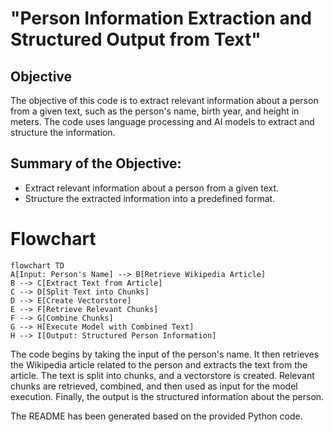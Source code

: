 # "Person Information Extraction and Structured Output from Text"

## Objective
The objective of this code is to extract relevant information about a person from a given text, such as the person's name, birth year, and height in meters. The code uses language processing and AI models to extract and structure the information.

## Summary of the Objective:
- Extract relevant information about a person from a given text.
- Structure the extracted information into a predefined format.

# Flowchart
```mermaid
flowchart TD
A[Input: Person's Name] --> B[Retrieve Wikipedia Article]
B --> C[Extract Text from Article]
C --> D[Split Text into Chunks]
D --> E[Create Vectorstore]
E --> F[Retrieve Relevant Chunks]
F --> G[Combine Chunks]
G --> H[Execute Model with Combined Text]
H --> I[Output: Structured Person Information]
```

The code begins by taking the input of the person's name. It then retrieves the Wikipedia article related to the person and extracts the text from the article. The text is split into chunks, and a vectorstore is created. Relevant chunks are retrieved, combined, and then used as input for the model execution. Finally, the output is the structured information about the person.

The README has been generated based on the provided Python code.